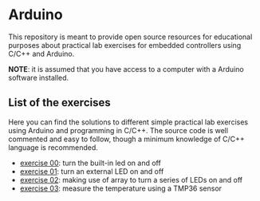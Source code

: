 # Arduino

This repository is meant to provide open source resources for educational purposes about practical lab exercises for embedded controllers using C/C++ and Arduino.

**NOTE**: it is assumed that you have access to a computer with a Arduino software installed.

## List of the exercises

Here you can find the solutions to different simple practical lab exercises using Arduino and programming in C/C++.
The source code is well commented and easy to follow, though a minimum knowledge of C/C++ language is recommended.

* [exercise 00](https://github.com/david-palma/Arduino/tree/master/ex0): turn the built-in led on and off
* [exercise 01](https://github.com/david-palma/Arduino/tree/master/ex1): turn an external LED on and off
* [exercise 02](https://github.com/david-palma/Arduino/tree/master/ex2): making use of array to turn a series of LEDs on and off
* [exercise 03](https://github.com/david-palma/Arduino/tree/master/ex3): measure the temperature using a TMP36 sensor
